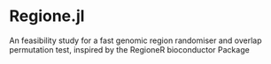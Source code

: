 # Regione.jl
An feasibility study for a  fast genomic region randomiser and overlap permutation test, inspired by the RegioneR bioconductor Package
